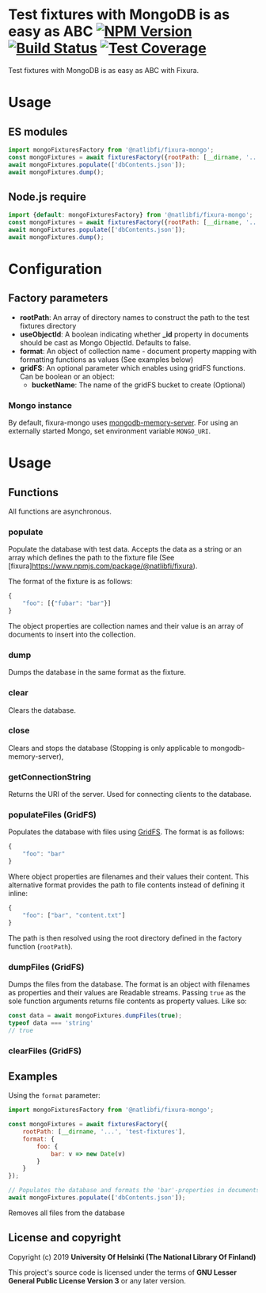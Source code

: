 # Test fixtures with MongoDB is as easy as ABC [![NPM Version](https://img.shields.io/npm/v/@natlibfi/fixura-mongo.svg)](https://npmjs.org/package/@natlibfi/fixura-mongo) [![Build Status](https://travis-ci.org/NatLibFi/fixura-mongo-js.svg)](https://travis-ci.org/NatLibFi/fixura-mongo-js) [![Test Coverage](https://codeclimate.com/github/NatLibFi/fixura-mongo-js/badges/coverage.svg)](https://codeclimate.com/github/NatLibFi/fixura-mongo-js/coverage)

Test fixtures with MongoDB is as easy as ABC with Fixura.

# Usage
## ES modules
```js
import mongoFixturesFactory from '@natlibfi/fixura-mongo';
const mongoFixtures = await fixturesFactory({rootPath: [__dirname, '...', 'test-fixtures']});
await mongoFixtures.populate(['dbContents.json']);
await mongoFixtures.dump();
```
## Node.js require
```js
import {default: mongoFixturesFactory} from '@natlibfi/fixura-mongo';
const mongoFixtures = await fixturesFactory({rootPath: [__dirname, '...', 'test-fixtures']});
await mongoFixtures.populate(['dbContents.json']);
await mongoFixtures.dump();
```
# Configuration
## Factory parameters
- **rootPath**: An array of directory names to construct the path to the test fixtures directory
- **useObjectId**: A boolean indicating whether **_id** property in documents should be cast as Mongo ObjectId. Defaults to false.
- **format**: An object of collection name - document property mapping with formatting functions as values (See examples below)
- **gridFS**: An optional parameter which enables using gridFS functions. Can be boolean or an object:
  - **bucketName**: The name of the gridFS bucket to create (Optional)
### Mongo instance
By default, fixura-mongo uses [mongodb-memory-server](https://www.npmjs.com/package/mongodb-memory-server). For using an externally started Mongo, set environment variable `MONGO_URI`.
# Usage
## Functions
All functions are asynchronous.
### populate
Populate the database with test data. Accepts the data as a string or an array which defines the path to the fixture file (See [fixura]https://www.npmjs.com/package/@natlibfi/fixura).

The format of the fixture is as follows:
```js
{
    "foo": [{"fubar": "bar"}]
}
```
The object properties are collection names and their value is an array of documents to insert into the collection.
### dump
Dumps the database in the same format as the fixture.
### clear
Clears the database.
### close
Clears and stops the database (Stopping is only applicable to mongodb-memory-server),
### getConnectionString
Returns the URI of the server. Used for connecting clients to the database.
### populateFiles (GridFS)
Populates the database with files using [GridFS](https://docs.mongodb.com/manual/core/gridfs/). The format is as follows:
```js
{
    "foo": "bar"
}
```
Where object properties are filenames and their values their content. This alternative format provides the path to file contents instead of defining it inline:
```js
{
    "foo": ["bar", "content.txt"]
}
```
The path is then resolved using the root directory defined in the factory function (`rootPath`).
### dumpFiles (GridFS)
Dumps the files from the database. The format is an object with filenames as properties and their values are Readable streams. Passing `true` as the sole function arguments returns file contents as property values. Like so:
```js
const data = await mongoFixtures.dumpFiles(true);
typeof data === 'string'
// true
```
### clearFiles (GridFS)
## Examples
Using the `format` parameter:
```js
import mongoFixturesFactory from '@natlibfi/fixura-mongo';

const mongoFixtures = await fixturesFactory({
    rootPath: [__dirname, '...', 'test-fixtures'],
    format: {
        foo: {
            bar: v => new Date(v)
        }
    }
});

// Populates the database and formats the 'bar'-properties in documents of the foo'-collection as Dates
await mongoFixtures.populate(['dbContents.json']);

```
Removes all files from the database
## License and copyright

Copyright (c) 2019 **University Of Helsinki (The National Library Of Finland)**

This project's source code is licensed under the terms of **GNU Lesser General Public License Version 3** or any later version.
